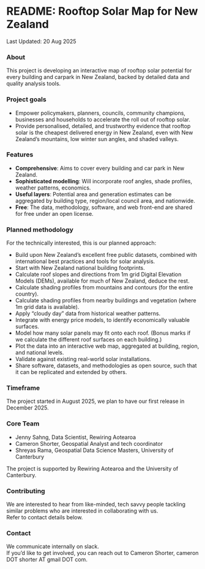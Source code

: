 # README: Rooftop Solar Map for New Zealand

Last Updated: 20 Aug 2025

### About

This project is developing an interactive map of rooftop solar potential for every building and carpark in New Zealand, backed by detailed data and quality analysis tools.

### Project goals

* Empower policymakers, planners, councils, community champions, businesses and households to accelerate the roll out of rooftop solar.  
* Provide personalised, detailed, and trustworthy evidence that rooftop solar is the cheapest delivered energy in New Zealand, even with New Zealand’s mountains, low winter sun angles, and shaded valleys.

### Features

* **Comprehensive**: Aims to cover every building and car park in New Zealand.  
* **Sophisticated modelling**: Will incorporate roof angles, shade profiles, weather patterns, economics.  
* **Useful layers**: Potential area and generation estimates can be aggregated by building type, region/local council area, and nationwide.  
* **Free**: The data, methodology, software, and web front-end are shared for free under an open license.

### Planned methodology

For the technically interested, this is our planned approach:

* Build upon New Zealand’s excellent free public datasets, combined with international best practices and tools for solar analysis.  
* Start with New Zealand national building footprints.  
* Calculate roof slopes and directions from 1m grid Digital Elevation Models (DEMs), available for much of New Zealand, deduce the rest.  
* Calculate shading profiles from mountains and contours (for the entire country).  
* Calculate shading profiles from nearby buildings and vegetation (where 1m grid data is available).  
* Apply “cloudy day” data from historical weather patterns.  
* Integrate with energy price models, to identify economically valuable surfaces.   
* Model how many solar panels may fit onto each roof. (Bonus marks if we calculate the different roof surfaces on each building.)  
* Plot the data into an interactive web map, aggregated at building, region, and national levels.  
* Validate against existing real-world solar installations.  
* Share software, datasets, and methodologies as open source, such that it can be replicated and extended by others.

### Timeframe

The project started in August 2025, we plan to have our first release in December 2025\.

### Core Team

* Jenny Sahng, Data Scientist, Rewiring Aotearoa  
* Cameron Shorter, Geospatial Analyst and tech coordinator  
* Shreyas Rama, Geospatial Data Science Masters, University of Canterbury

The project is supported by Rewiring Aotearoa and the University of Canterbury.

### Contributing

We are interested to hear from like-minded, tech savvy people tackling similar problems who are interested in collaborating with us.  
Refer to contact details below.

### Contact

We communicate internally on slack.  
If you’d like to get involved, you can reach out to Cameron Shorter, cameron DOT shorter AT gmail DOT com.
